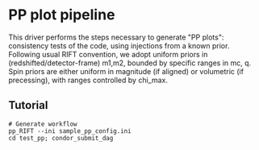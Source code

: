 
# PP plot pipeline

This driver performs the steps necessary to generate "PP plots": consistency tests of the code, using injections from a known prior.
Following usual RIFT convention, we adopt uniform priors in (redshifted/detector-frame) m1,m2, bounded by specific ranges in mc, q.
Spin priors are either uniform in magnitude (if aligned) or volumetric (if precessing), with ranges controlled by chi_max.


## Tutorial

```
# Generate workflow
pp_RIFT --ini sample_pp_config.ini
cd test_pp; condor_submit_dag
```

